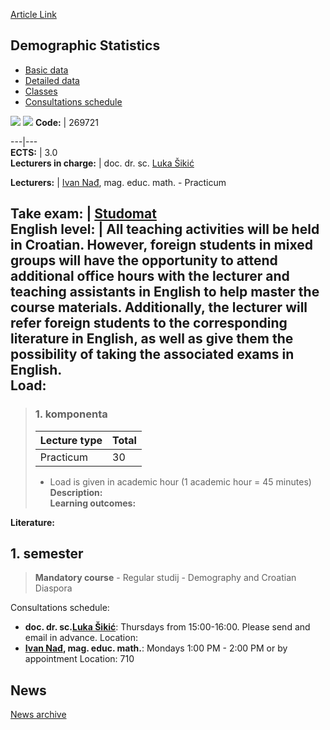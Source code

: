 [Article Link](https://www.fhs.hr/en/course/demsta_a)

## Demographic Statistics
  * [Basic data](https://www.fhs.hr/en/course/demsta_a#v1id-523768_93741_1_0 "Basic data")
  * [Detailed data](https://www.fhs.hr/en/course/demsta_a#v1id-523768_93741_1_1 "Detailed data")
  * [Classes](https://www.fhs.hr/en/course/demsta_a#v1id-523768_93741_1_2 "Classes")
  * [Consultations schedule](https://www.fhs.hr/en/course/demsta_a#v1id-523768_93741_1_3 "Consultations schedule")


[![](https://www.fhs.hr/img/flags/gif/hr.gif)](https://www.fhs.hr/predmet/osud_a) [![](https://www.fhs.hr/img/flags/gif/gb.gif)](https://www.fhs.hr/en/course/demsta_a)
**Code:** |  269721  
  
---|---  
**ECTS:** |  3.0   
**Lecturers in charge:** |  doc. dr. sc. [Luka Šikić](https://www.fhs.hr/staff/luka.sikic)   
  
**Lecturers:** |  [Ivan Nađ](https://www.fhs.hr/djelatnik/ivan.nadj), mag. educ. math. - Practicum  
  
**Take exam:** |  [Studomat](http://www.isvu.hr/studomat)  
**English level:** |  All teaching activities will be held in Croatian. However, foreign students in mixed groups will have the opportunity to attend additional office hours with the lecturer and teaching assistants in English to help master the course materials. Additionally, the lecturer will refer foreign students to the corresponding literature in English, as well as give them the possibility of taking the associated exams in English.   
**Load:**  
---  
> ### 1. komponenta
> | Lecture type | Total  
> ---|---  
> Practicum | 30  
> * Load is given in academic hour (1 academic hour = 45 minutes)   
**Description:**  
> **Learning outcomes:**  

  
**Literature:**  

  
**1. semester**  
---  
> **Mandatory course** - Regular studij - Demography and Croatian Diaspora  
>   
Consultations schedule: 
  * **doc. dr. sc.[Luka Šikić](https://www.fhs.hr/staff/luka.sikic)**: 
Thursdays from 15:00-16:00. Please send and email in advance.
Location: 
  * **[Ivan Nađ](https://www.fhs.hr/djelatnik/ivan.nadj), mag. educ. math.**: 
Mondays 1:00 PM - 2:00 PM or by appointment
Location: 710 


## News
[News archive](https://www.fhs.hr/en/course/demsta_a?@=21nf6#news_124566 "News archive")
